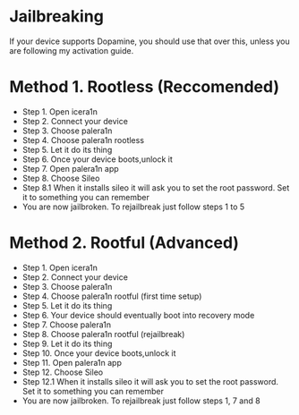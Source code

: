 # Jailbreaking

If your device supports Dopamine, you should use that over this, unless you are 
following my activation guide.

# Method 1. Rootless (Reccomended)

 - Step 1. Open icera1n
 - Step 2. Connect your device 
 - Step 3. Choose palera1n
 - Step 4. Choose palera1n rootless
 - Step 5. Let it do its thing
 - Step 6. Once your device boots,unlock it
 - Step 7. Open palera1n app
 - Step 8. Choose Sileo
 - Step 8.1 When it installs sileo it will ask you to set the root password. Set it to something you can remember
 - You are now jailbroken. To rejailbreak just follow steps 1 to 5

 # Method 2. Rootful (Advanced)

 - Step 1. Open icera1n
 - Step 2. Connect your device 
 - Step 3. Choose palera1n
 - Step 4. Choose palera1n rootful (first time setup)
 - Step 5. Let it do its thing
 - Step 6. Your device should eventually boot into recovery mode
 - Step 7. Choose palera1n
 - Step 8. Choose palera1n rootful (rejailbreak)
 - Step 9. Let it do its thing
 - Step 10. Once your device boots,unlock it
 - Step 11. Open palera1n app
 - Step 12. Choose Sileo
 - Step 12.1 When it installs sileo it will ask you to set the root password. Set it to something you can remember
 - You are now jailbroken. To rejailbreak just follow steps 1, 7 and 8
